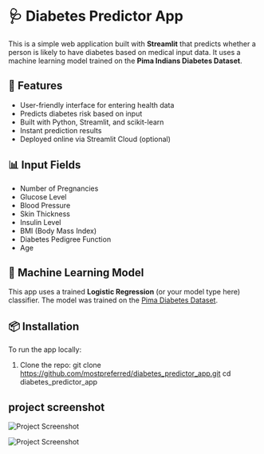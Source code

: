 # 🩺 Diabetes Predictor App

This is a simple web application built with **Streamlit** that predicts whether a person is likely to have diabetes based on medical input data. It uses a machine learning model trained on the **Pima Indians Diabetes Dataset**.

## 🚀 Features

- User-friendly interface for entering health data
- Predicts diabetes risk based on input
- Built with Python, Streamlit, and scikit-learn
- Instant prediction results
- Deployed online via Streamlit Cloud (optional)

## 📊 Input Fields

- Number of Pregnancies
- Glucose Level
- Blood Pressure
- Skin Thickness
- Insulin Level
- BMI (Body Mass Index)
- Diabetes Pedigree Function
- Age

## 🧠 Machine Learning Model

This app uses a trained **Logistic Regression** (or your model type here) classifier. The model was trained on the [Pima Diabetes Dataset](https://www.kaggle.com/datasets/uciml/pima-indians-diabetes-database).

## 📦 Installation

To run the app locally:

1. Clone the repo:
  git clone https://github.com/mostpreferred/diabetes_predictor_app.git
cd diabetes_predictor_app

## project screenshot

![Project Screenshot](images/diabetes_predictor_app1.png)

![Project Screenshot](images/diabetes_predictor_app2.png)
